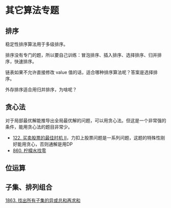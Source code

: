 # 其它算法专题

## 排序
稳定性排序算法用于多级排序。

排序没有专门的题，所以要自己训练：冒泡排序、插入排序、选择排序、归并排序，快速排序。

链表如果不允许直接修改 value 值的话，适合哪种排序算法呢？答案是选择排序。

外存排序适合用归并排序，为啥呢？

## 贪心法
对于局部最优解能推导出全局最优解的问题，可以用贪心法。但这是一个非常强的条件，能用贪心法的题目非常少。

- [122. 买卖股票的最佳时机 II](https://leetcode-cn.com/problems/best-time-to-buy-and-sell-stock-ii/)，力扣上股票问题是一系列问题，这题的特殊性刚好能用贪心，否则通解是用DP
- [860. 柠檬水找零](https://leetcode-cn.com/problems/lemonade-change/)

## 位运算

## 子集、排列组合

[1863. 找出所有子集的异或总和再求和](https://leetcode-cn.com/problems/sum-of-all-subset-xor-totals/)
